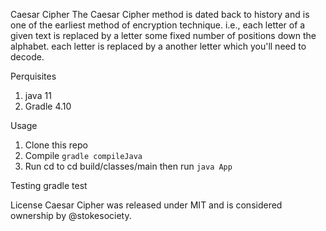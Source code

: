Caesar Cipher
The Caesar Cipher method is dated back to history and is one of the earliest method of encryption technique. 
 i.e., each letter of a given text is replaced by a letter some fixed number of positions down the alphabet.
 each letter is replaced by a another letter which you'll need to decode. 

Perquisites
1. java 11
2. Gradle 4.10


Usage
1. Clone this repo
2. Compile  `gradle compileJava`
3. Run cd to cd build/classes/main then run `java App`

Testing
 gradle test

License
Caesar Cipher was released under MIT and is considered ownership by @stokesociety.
